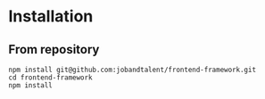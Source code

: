 # Installation

## From repository

```
npm install git@github.com:jobandtalent/frontend-framework.git
cd frontend-framework
npm install
```
